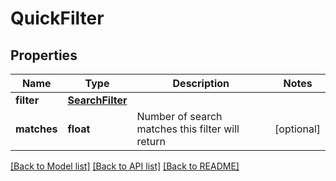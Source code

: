 # QuickFilter

## Properties
Name | Type | Description | Notes
------------ | ------------- | ------------- | -------------
**filter** | [**SearchFilter**](SearchFilter.md) |  | 
**matches** | **float** | Number of search matches this filter will return | [optional] 

[[Back to Model list]](../README.md#documentation-for-models) [[Back to API list]](../README.md#documentation-for-api-endpoints) [[Back to README]](../README.md)

